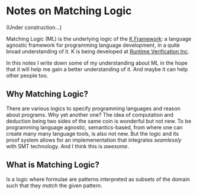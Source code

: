 # Notes on Matching Logic
(Under construction...)

Matching Logic (ML) is the underlying logic of the [K Framework](https://github.com/runtimeverification/k): a language agnostic framework for programming language development, in a quite broad understanding of it. K is being developed at [Runtime Verification Inc](http://runtimeverification.com).

In this notes I write down some of my understanding about ML in the hope that it will help me gain a better understanding of it. And maybe it can help other people too.

## Why Matching Logic?

There are various logics to specify programming languages and reason about programs. Why yet another one? The idea of computation and deduction being two sides of the same coin is wonderful but not new. To be programming language agnostic, semantics-based, from where one can create many many language tools, is also not new. But the logic and its proof system allows for an implemenentation that integrates _seamlessly_ with SMT technology. And I think this is _awesome_.

## What is Matching Logic?

Is a logic where formulae are patterns interpreted as subsets of the domain such that they _match_ the given pattern. 
